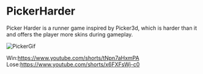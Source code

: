 # PickerHarder
Picker Harder is a runner game inspired by Picker3d, which is harder than it and offers the player more skins during gameplay.

![PickerGif](https://user-images.githubusercontent.com/93486345/177016500-9a7c7e29-2ce0-4793-8fc3-bf48620b6039.gif)

Win:https://www.youtube.com/shorts/tNpn7aHxmPA
Lose:https://www.youtube.com/shorts/x6FXFsWj-c0
